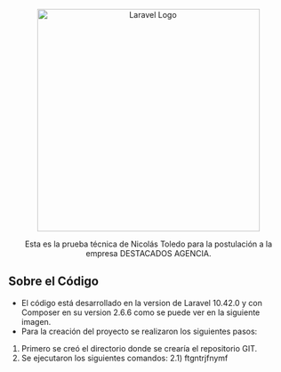 <p align="center"><a href="https://laravel.com" target="_blank"><img src="https://raw.githubusercontent.com/laravel/art/master/logo-lockup/5%20SVG/2%20CMYK/1%20Full%20Color/laravel-logolockup-cmyk-red.svg" width="400" alt="Laravel Logo"></a></p>

<p align="center">
Esta es la prueba técnica de Nicolás Toledo para la postulación a la empresa DESTACADOS AGENCIA.
</p>

## Sobre el Código

- El código está desarrollado en la version de Laravel 10.42.0 y con Composer en su version 2.6.6 como se puede ver en la siguiente imagen.
- Para la creación del proyecto se realizaron los siguientes pasos:

1) Primero se creó el directorio donde se crearía el repositorio GIT.
2) Se ejecutaron los siguientes comandos:
    2.1) ftgntrjfnymf